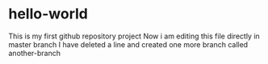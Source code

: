 # hello-world
This is my first github repository project 
Now i am editing this file directly in master branch
I have deleted a line and created one more branch called another-branch
